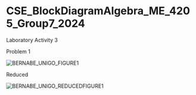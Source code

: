 # CSE_BlockDiagramAlgebra_ME_4205_Group7_2024
Laboratory Activity 3

Problem 1

![BERNABE_UNIGO_FIGURE1](https://github.com/landichoqueen/CSE_BlockDiagramAlgebra_ME_4205_Group7_2024/assets/159044674/b56d9d09-62e6-4450-bf2d-a8849e415dc7)

Reduced 

![BERNABE_UNIGO_REDUCEDFIGURE1](https://github.com/landichoqueen/CSE_BlockDiagramAlgebra_ME_4205_Group7_2024/assets/159044674/c2ce632e-9d26-4fc2-90c7-6d9b7550fc61)
